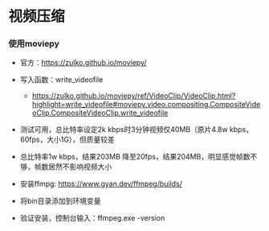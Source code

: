 # 视频压缩

### 使用moviepy
- 官方：https://zulko.github.io/moviepy/
- 写入函数：write_videofile
  - https://zulko.github.io/moviepy/ref/VideoClip/VideoClip.html?highlight=write_videofile#moviepy.video.compositing.CompositeVideoClip.CompositeVideoClip.write_videofile
    
- 测试可用，总比特率设定2k kbps时3分钟视频仅40MB（原片4.8w kbps，60fps，大小1G），但质量较差
- 总比特率1w kbps，结果203MB
降至20fps，结果204MB，明显感觉帧数不够，帧数居然不影响视频大小

- 安装ffmpg: https://www.gyan.dev/ffmpeg/builds/
- 将bin目录添加到环境变量
- 验证安装，控制台输入：ffmpeg.exe -version